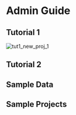 # Admin Guide
<!-- Narrative Instructions on how admin users will use the product/platform -->
<!-- Replace all of the titles with relevant titles -->

## Tutorial 1
<!-- e.g. starting a new project (change per project) -->
![tut1_new_proj_1](img/tut1_new_proj_1)

## Tutorial 2
<!-- e.g. loading data (change per project) -->

## Sample Data
<!-- Links to sample data used in examples -->

## Sample Projects
<!-- Sample projects utilising the product or platform -->